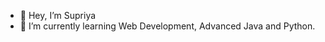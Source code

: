 - 👋 Hey, I’m Supriya
- 🌱 I’m currently learning Web Development, Advanced Java and Python.


<!---
Supriya011205/Supriya011205 is a ✨ special ✨ repository because its `README.md` (this file) appears on your GitHub profile.
You can click the Preview link to take a look at your changes.
- 👀 I’m interested in ...
- 💞️ I’m looking to collaborate on ...
- 📫 How to reach me ...
- 😄 Pronouns: ...
- ⚡ Fun fact: ...
--->
